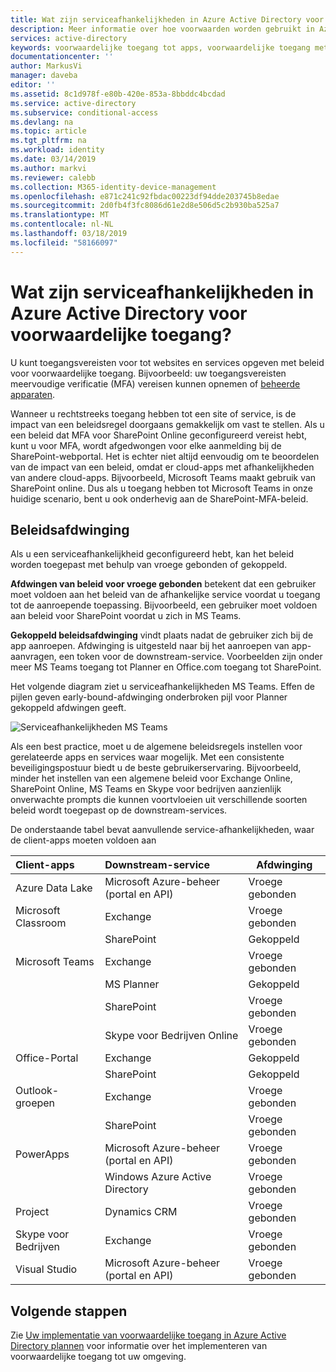```yaml
---
title: Wat zijn serviceafhankelijkheden in Azure Active Directory voor voorwaardelijke toegang? | Microsoft Docs
description: Meer informatie over hoe voorwaarden worden gebruikt in Azure Active Directory voor voorwaardelijke toegang voor het activeren van een beleid.
services: active-directory
keywords: voorwaardelijke toegang tot apps, voorwaardelijke toegang met Azure AD, beveiligde toegang tot bedrijfsresources, beleid voor voorwaardelijke toegang
documentationcenter: ''
author: MarkusVi
manager: daveba
editor: ''
ms.assetid: 8c1d978f-e80b-420e-853a-8bbddc4bcdad
ms.service: active-directory
ms.subservice: conditional-access
ms.devlang: na
ms.topic: article
ms.tgt_pltfrm: na
ms.workload: identity
ms.date: 03/14/2019
ms.author: markvi
ms.reviewer: calebb
ms.collection: M365-identity-device-management
ms.openlocfilehash: e871c241c92fbdac00223df94dde203745b8edae
ms.sourcegitcommit: 2d0fb4f3fc8086d61e2d8e506d5c2b930ba525a7
ms.translationtype: MT
ms.contentlocale: nl-NL
ms.lasthandoff: 03/18/2019
ms.locfileid: "58166097"
---
```

# <a name="what-are-service-dependencies-in-azure-active-directory-conditional-access"></a>Wat zijn serviceafhankelijkheden in Azure Active Directory voor voorwaardelijke toegang? 


U kunt toegangsvereisten voor tot websites en services opgeven met beleid voor voorwaardelijke toegang. Bijvoorbeeld: uw toegangsvereisten meervoudige verificatie (MFA) vereisen kunnen opnemen of [beheerde apparaten](require-managed-devices.md). 


Wanneer u rechtstreeks toegang hebben tot een site of service, is de impact van een beleidsregel doorgaans gemakkelijk om vast te stellen. Als u een beleid dat MFA voor SharePoint Online geconfigureerd vereist hebt, kunt u voor MFA, wordt afgedwongen voor elke aanmelding bij de SharePoint-webportal. Het is echter niet altijd eenvoudig om te beoordelen van de impact van een beleid, omdat er cloud-apps met afhankelijkheden van andere cloud-apps. Bijvoorbeeld, Microsoft Teams maakt gebruik van SharePoint online. Dus als u toegang hebben tot Microsoft Teams in onze huidige scenario, bent u ook onderhevig aan de SharePoint-MFA-beleid.   


## <a name="policy-enforcement"></a>Beleidsafdwinging 

Als u een serviceafhankelijkheid geconfigureerd hebt, kan het beleid worden toegepast met behulp van vroege gebonden of gekoppeld. 

**Afdwingen van beleid voor vroege gebonden** betekent dat een gebruiker moet voldoen aan het beleid van de afhankelijke service voordat u toegang tot de aanroepende toepassing. Bijvoorbeeld, een gebruiker moet voldoen aan beleid voor SharePoint voordat u zich in MS Teams. 

**Gekoppeld beleidsafdwinging** vindt plaats nadat de gebruiker zich bij de app aanroepen. Afdwinging is uitgesteld naar bij het aanroepen van app-aanvragen, een token voor de downstream-service. Voorbeelden zijn onder meer MS Teams toegang tot Planner en Office.com toegang tot SharePoint. 

Het volgende diagram ziet u serviceafhankelijkheden MS Teams. Effen de pijlen geven early-bound-afdwinging onderbroken pijl voor Planner gekoppeld afdwingen geeft. 



![Serviceafhankelijkheden MS Teams](./media/service-dependencies/01.png)



  

Als een best practice, moet u de algemene beleidsregels instellen voor gerelateerde apps en services waar mogelijk. Met een consistente beveiligingspostuur biedt u de beste gebruikerservaring. Bijvoorbeeld, minder het instellen van een algemene beleid voor Exchange Online, SharePoint Online, MS Teams en Skype voor bedrijven aanzienlijk onverwachte prompts die kunnen voortvloeien uit verschillende soorten beleid wordt toegepast op de downstream-services. 

De onderstaande tabel bevat aanvullende service-afhankelijkheden, waar de client-apps moeten voldoen aan  

| Client-apps         | Downstream-service                          | Afdwinging |
| :--                 | :--                                         | ---         | 
| Azure Data Lake     | Microsoft Azure-beheer (portal en API) | Vroege gebonden |
| Microsoft Classroom | Exchange                                    | Vroege gebonden |
|                     | SharePoint                                  | Gekoppeld  |
| Microsoft Teams     | Exchange                                    | Vroege gebonden |
|                     | MS Planner                                  | Gekoppeld  |
|                     | SharePoint                                  | Vroege gebonden |
|                     | Skype voor Bedrijven Online                   | Vroege gebonden |
| Office-Portal       | Exchange                                    | Gekoppeld  |
|                     | SharePoint                                  | Gekoppeld  |
| Outlook-groepen      | Exchange                                    | Vroege gebonden |
|                     | SharePoint                                  | Vroege gebonden |
| PowerApps           | Microsoft Azure-beheer (portal en API) | Vroege gebonden |
|                     | Windows Azure Active Directory              | Vroege gebonden |
| Project             | Dynamics CRM                                | Vroege gebonden |
| Skype voor Bedrijven  | Exchange                                    | Vroege gebonden |
| Visual Studio       | Microsoft Azure-beheer (portal en API) | Vroege gebonden |



## <a name="next-steps"></a>Volgende stappen

Zie [Uw implementatie van voorwaardelijke toegang in Azure Active Directory plannen](plan-conditional-access.md) voor informatie over het implementeren van voorwaardelijke toegang tot uw omgeving.
